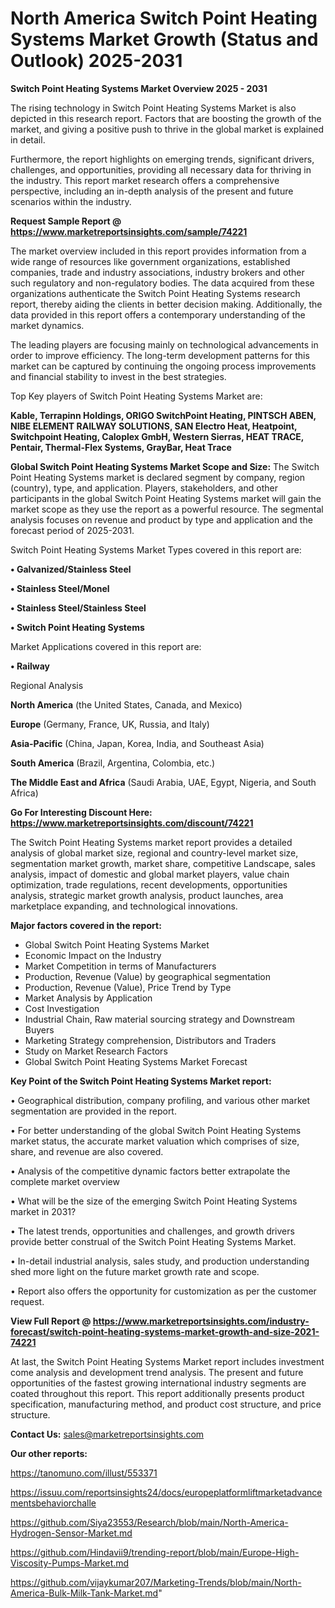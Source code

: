 # North America Switch Point Heating Systems Market Growth (Status and Outlook) 2025-2031

<Strong> Switch Point Heating Systems Market Overview 2025 - 2031</strong>

The rising technology in Switch Point Heating Systems Market is also depicted in this research report. Factors that are boosting the growth of the market, and giving a positive push to thrive in the global market is explained in detail.

Furthermore, the report highlights on emerging trends, significant drivers, challenges, and opportunities, providing all necessary data for thriving in the industry. This report market research offers a comprehensive perspective, including an in-depth analysis of the present and future scenarios within the industry.

<strong>Request Sample Report @ <a href=https://www.marketreportsinsights.com/sample/74221>https://www.marketreportsinsights.com/sample/74221</a></strong>

The market overview included in this report provides information from a wide range of resources like government organizations, established companies, trade and industry associations, industry brokers and other such regulatory and non-regulatory bodies. The data acquired from these organizations authenticate the Switch Point Heating Systems research report, thereby aiding the clients in better decision making. Additionally, the data provided in this report offers a contemporary understanding of the market dynamics.

The leading players are focusing mainly on technological advancements in order to improve efficiency. The long-term development patterns for this market can be captured by continuing the ongoing process improvements and financial stability to invest in the best strategies.

Top Key players of Switch Point Heating Systems Market are:

<strong>Kable, Terrapinn Holdings, ORIGO SwitchPoint Heating, PINTSCH ABEN, NIBE ELEMENT RAILWAY SOLUTIONS, SAN Electro Heat, Heatpoint, Switchpoint Heating, Caloplex GmbH, Western Sierras, HEAT TRACE, Pentair, Thermal-Flex Systems, GrayBar, Heat Trace</strong>

<strong><b>Global Switch Point Heating Systems Market Scope and Size:</b></strong>
The Switch Point Heating Systems market is declared segment by company, region (country), type, and application. Players, stakeholders, and other participants in the global Switch Point Heating Systems market will gain the market scope as they use the report as a powerful resource. The segmental analysis focuses on revenue and product by type and application and the forecast period of 2025-2031.

Switch Point Heating Systems Market Types covered in this report are:

<strong>• Galvanized/Stainless Steel

• Stainless Steel/Monel

• Stainless Steel/Stainless Steel

• Switch Point Heating Systems</strong>

Market Applications covered in this report are:

<strong>• Railway</strong> 

Regional Analysis

<strong>North America</strong> (the United States, Canada, and Mexico)

<strong>Europe</strong> (Germany, France, UK, Russia, and Italy)

<strong>Asia-Pacific</strong> (China, Japan, Korea, India, and Southeast Asia)

<strong>South America</strong> (Brazil, Argentina, Colombia, etc.)

<strong>The Middle East and Africa</strong> (Saudi Arabia, UAE, Egypt, Nigeria, and South Africa)

<strong>Go For Interesting Discount Here: <a href=https://www.marketreportsinsights.com/discount/74221>https://www.marketreportsinsights.com/discount/74221</a></strong>

The Switch Point Heating Systems market report provides a detailed analysis of global market size, regional and country-level market size, segmentation market growth, market share, competitive Landscape, sales analysis, impact of domestic and global market players, value chain optimization, trade regulations, recent developments, opportunities analysis, strategic market growth analysis, product launches, area marketplace expanding, and technological innovations.

<strong><b>Major factors covered in the report:</b></strong>
<ul>
  <li>Global Switch Point Heating Systems Market </li>
  <li>Economic Impact on the Industry</li>
  <li>Market Competition in terms of Manufacturers</li>
  <li>Production, Revenue (Value) by geographical segmentation</li>
  <li>Production, Revenue (Value), Price Trend by Type</li>
  <li>Market Analysis by Application</li>
  <li>Cost Investigation</li>
  <li>Industrial Chain, Raw material sourcing strategy and Downstream Buyers</li>
  <li>Marketing Strategy comprehension, Distributors and Traders</li>
  <li>Study on Market Research Factors</li>
  <li>Global Switch Point Heating Systems Market Forecast</li>
</ul>

<strong><b>Key Point of the Switch Point Heating Systems Market report:</b></strong>

• Geographical distribution, company profiling, and various other market segmentation are provided in the report.

• For better understanding of the global Switch Point Heating Systems market status, the accurate market valuation which comprises of size, share, and revenue are also covered.

• Analysis of the competitive dynamic factors better extrapolate the complete market overview

• What will be the size of the emerging Switch Point Heating Systems market in 2031?

• The latest trends, opportunities and challenges, and growth drivers provide better construal of the Switch Point Heating Systems Market.

• In-detail industrial analysis, sales study, and production understanding shed more light on the future market growth rate and scope.

• Report also offers the opportunity for customization as per the customer request.

<strong><b>View Full Report @ <a href=https://www.marketreportsinsights.com/industry-forecast/switch-point-heating-systems-market-growth-and-size-2021-74221>https://www.marketreportsinsights.com/industry-forecast/switch-point-heating-systems-market-growth-and-size-2021-74221</a></b></strong>


At last, the Switch Point Heating Systems Market report includes investment come analysis and development trend analysis. The present and future opportunities of the fastest growing international industry segments are coated throughout this report. This report additionally presents product specification, manufacturing method, and product cost structure, and price structure.

<strong>Contact Us:</strong>
sales@marketreportsinsights.com

<strong>Our other reports:</strong>

<a href=https://tanomuno.com/illust/553371>https://tanomuno.com/illust/553371</a>

<a href=https://issuu.com/reportsinsights24/docs/europeplatformliftmarketadvancementsbehaviorchalle>https://issuu.com/reportsinsights24/docs/europeplatformliftmarketadvancementsbehaviorchalle</a>

<a href=https://github.com/Siya23553/Research/blob/main/North-America-Hydrogen-Sensor-Market.md>https://github.com/Siya23553/Research/blob/main/North-America-Hydrogen-Sensor-Market.md</a>

<a href=https://github.com/Hindavii9/trending-report/blob/main/Europe-High-Viscosity-Pumps-Market.md>https://github.com/Hindavii9/trending-report/blob/main/Europe-High-Viscosity-Pumps-Market.md</a>

<a href=https://github.com/vijaykumar207/Marketing-Trends/blob/main/North-America-Bulk-Milk-Tank-Market.md>https://github.com/vijaykumar207/Marketing-Trends/blob/main/North-America-Bulk-Milk-Tank-Market.md</a>"
